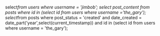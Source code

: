 select*from users where username = 'jimbob';
select post_content from posts where id in (select id from users where username ='the_gary');
select*from posts where post_status = 'created' and date_created = date_part('year',select(current_timestamp)) and id in (select id from users where username = 'the_gary');

